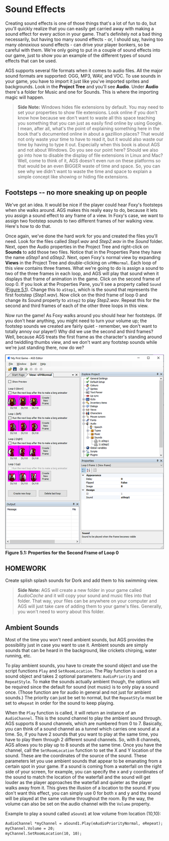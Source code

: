 # Sound Effects

Creating sound effects is one of those things that's a lot of fun to do, but you'll quickly realize that you can easily get carried away with making a sound effect for every action in your game.  That's definitely not a bad thing necessarily, but having too many sound effects - or, I should say, having too many *obnoxious* sound effects - can drive your player bonkers, so be careful with them.  We're only going to put in a couple of sound effects into our game, just to show you an example of the different types of sound effects that can be used.

AGS supports several file formats when it comes to audio files.  All the major sound formats are supported: OGG, MP3, WAV, and VOC.  To use sounds in your game, you have to import it just like you've imported sprites and backgrounds.  Look in the **Project Tree** and you'll see **Audio**. Under **Audio** there's a folder for Music and one for Sounds.  This is where the importing magic will happen.

> **Side Note:** Windows hides file extensions by default.  You may need to set your properties to show file extensions.  Look online if you don't know how because we don't want to waste all this space teaching you something that you can just as easily find online by using Google.  I mean, after all, what's the point of explaining something here in the book that's documented online in about a gazillion places?  That would not only waste your time to have to read it, but it would also waste our time by having to type it out.  Especially when this book is about AGS and not about Windows.  Do you see our point here?  Should we also go into how to disable the display of file extensions in Linux and Mac?  Well, come to think of it, AGS doesn't even run on these platforms so that would be an even BIGGER waste of time and space.  So, you can see why we didn't want to waste the time and space to explain a simple concept like showing or hiding file extensions.

## Footsteps -- no more sneaking up on people

We've got an idea.  It would be nice if the player could hear Foxy's footsteps when she walks around.  AGS makes this really easy to do, because it lets you assign a sound effect to any frame of a view.  In Foxy's case, we want to assign two footstep sounds to two different frames of her walking view.  Here's how to do that.

Once again, we've done the hard work for you and created the files you'll need.  Look for the files called *Step1.wav* and *Step2.wav* in the *Sound* folder. Next, open the Audio properties in the Project Tree and right-click on **Sounds** to add those two files.  Notice that in the Properties Pane they have the name *aStep1* and *aStep2*. Next, open Foxy's normal view by expanding **Views** in the Project Tree and double-clicking on `vFMNormal`. Each loop of this view contains three frames.  What we're going to do is assign a sound to two of the three frames in each loop, and AGS will play that sound when it displays that frame of animation in the game.  Click on the second frame of loop 0.  If you look at the Properties Pane, you'll see a property called `Sound` ([Figure 5.1](#figure51)). Change this to `aStep1`, which is the sound that represents the first footstep (*Step1.wav*). Now click on the third frame of loop 0 and change its Sound property to `aStep2` to play *Step2.wav*. Repeat this for the second and third frames of each of the other three loops in this view.

Now run the game!  As Foxy walks around you should hear her footsteps.  (If you don't hear anything, you might need to turn your volume up; the footstep sounds we created are fairly quiet - remember, we don't want to totally annoy our player!) Why did we use the second and third frames? Well, because AGS treats the first frame as the character's standing around and twiddling thumbs view, and we don't want any footstep sounds while we're just standing there, now do we?

<a name="figure51"></a>
<span>![](../../images/framesounds.png)<br>**Figure 5.1: Properties for the Second Frame of Loop 0**</span>

## HOMEWORK

Create splish splash sounds for Dork and add them to his swimming view.

> **Side Note:** AGS will create a new folder in your game called *AudioCache* and it will copy your sound and music files into that folder. That way, your files can be anywhere on your computer and AGS will just take care of adding them to your game's files.  Generally, you won't need to worry about this folder.

## Ambient Sounds

Most of the time you won't need ambient sounds, but AGS provides the possibility just in case you want to use it. Ambient sounds are simply sounds that can be heard in the background, like crickets chirping, water running, etc.

To play ambient sounds, you have to create the sound object and use the script functions `Play` and `SetRoomLocation`. The Play function is used on a sound object and takes 2 optional parameters: `AudioPriority` and `RepeatStyle`. To make the sounds actually ambient though, the options will be required since the default for sound (not music) is to only play a sound once. (Those function are for audio in general and not just for ambient sounds.)  The priority can just be set to normal, but the `RepeatStyle` must be set to `eRepeat` in order for the sound to keep playing.

When the `Play` function is called, it will return an instance of an `AudioChannel`. This is the sound channel to play the ambient sound through. AGS supports 8 sound channels, which are numbered from 0 to 7.  Basically, you can think of a sound channel as a tunnel which carries one sound at a time.  So, if you have 2 sounds that you want to play at the same time, you have to play them through 2 different sound channels.  So, with 8 channels, AGS allows you to play up to 8 sounds at the same time. Once you have the channel, call the `SetRoomLocation` function to set the X and Y location of the sound. These are the coordinates of the source of the sound.  These parameters let you use ambient sounds that appear to be emanating from a certain spot in your game.  If a sound is coming from a waterfall on the right side of your screen, for example, you can specify the x and y coordinates of the sound to match the location of the waterfall and the sound will get louder as the player approaches the waterfall and quieter as the player walks away from it.  This gives the illusion of a location to the sound.  If you don't want this effect, you can simply use 0 for both x and y and the sound will be played at the same volume throughout the room.  By the way, the volume can also be set on the audio channel with the `Volume` property.

Example to play a sound called `aSound1` at low volume from location (10,10):

```agsscript
AudioChannel *myChannel = aSound1.Play(eAudioPriorityNormal, eRepeat);
myChannel.Volume = 20;
myChannel.SetRoomLocation(10, 10);
```


